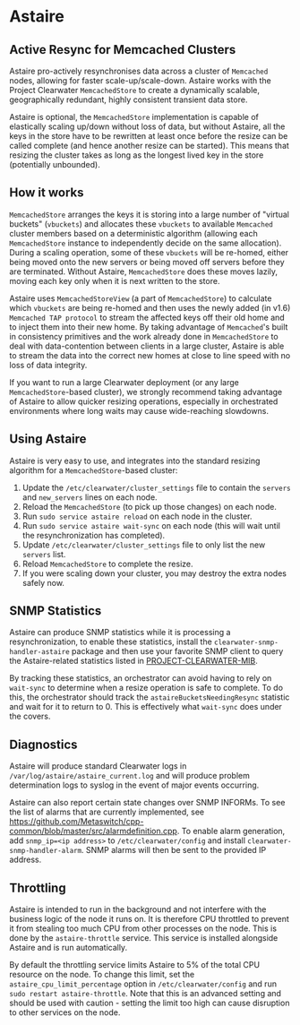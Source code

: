 # Astaire

## Active Resync for Memcached Clusters

Astaire pro-actively resynchronises data across a cluster of `Memcached` nodes, allowing for faster scale-up/scale-down.  Astaire works with the Project Clearwater `MemcachedStore` to create a dynamically scalable, geographically redundant, highly consistent transient data store.

Astaire is optional, the `MemcachedStore` implementation is capable of elastically scaling up/down without loss of data, but without Astaire, all the keys in the store have to be rewritten at least once before the resize can be called complete (and hence another resize can be started).  This means that resizing the cluster takes as long as the longest lived key in the store (potentially unbounded).

## How it works

`MemcachedStore` arranges the keys it is storing into a large number of "virtual buckets" (`vbuckets`) and allocates these `vbuckets` to available `Memcached` cluster members based on a deterministic algorithm (allowing each `MemcachedStore` instance to independently decide on the same allocation).  During a scaling operation, some of these `vbuckets` will be re-homed, either being moved onto the new servers or being moved off servers before they are terminated.  Without Astaire, `MemcachedStore` does these moves lazily, moving each key only when it is next written to the store.

Astaire uses `MemcachedStoreView` (a part of `MemcachedStore`) to calculate which `vbuckets` are being re-homed and then uses the newly added (in v1.6) `Memcached TAP protocol` to stream the affected keys off their old home and to inject them into their new home.  By taking advantage of `Memcached`'s built in consistency primitives and the work already done in `MemcachedStore` to deal with data-contention between clients in a large cluster, Astaire is able to stream the data into the correct new homes at close to line speed with no loss of data integrity.

If you want to run a large Clearwater deployment (or any large `MemcachedStore`-based cluster), we strongly recommend taking advantage of Astaire to allow quicker resizing operations, especially in orchestrated environments where long waits may cause wide-reaching slowdowns.

## Using Astaire

Astaire is very easy to use, and integrates into the standard resizing algorithm for a `MemcachedStore`-based cluster:

1. Update the `/etc/clearwater/cluster_settings` file to contain the `servers` and `new_servers` lines on each node.
1. Reload the `MemcachedStore` (to pick up those changes) on each node.
1. Run `sudo service astaire reload` on each node in the cluster.
1. Run `sudo service astaire wait-sync` on each node (this will wait until the resynchronization has completed).
1. Update `/etc/clearwater/cluster_settings` file to only list the new `servers` list.
1. Reload `MemcachedStore` to complete the resize.
1. If you were scaling down your cluster, you may destroy the extra nodes safely now.

## SNMP Statistics

Astaire can produce SNMP statistics while it is processing a resynchronization, to enable these statistics, install the `clearwater-snmp-handler-astaire` package and then use your favorite SNMP client to query the Astaire-related statistics listed in [PROJECT-CLEARWATER-MIB](https://raw.githubusercontent.com/Metaswitch/clearwater-snmp-handlers/master/PROJECT-CLEARWATER-MIB).

By tracking these statistics, an orchestrator can avoid having to rely on `wait-sync` to determine when a resize operation is safe to complete.  To do this, the orchestrator should track the `astaireBucketsNeedingResync` statistic and wait for it to return to 0.  This is effectively what `wait-sync` does under the covers.

## Diagnostics

Astaire will produce standard Clearwater logs in `/var/log/astaire/astaire_current.log` and will produce problem determination logs to syslog in the event of major events occurring.

Astaire can also report certain state changes over SNMP INFORMs.  To see the list of alarms that are currently implemented, see <https://github.com/Metaswitch/cpp-common/blob/master/src/alarmdefinition.cpp>.  To enable alarm generation, add `snmp_ip=<ip address>` to `/etc/clearwater/config` and install `clearwater-snmp-handler-alarm`.  SNMP alarms will then be sent to the provided IP address.

## Throttling

Astaire is intended to run in the background and not interfere with the business logic of the node it runs on. It is therefore CPU throttled to prevent it from stealing too much CPU from other processes on the node. This is done by the `astaire-throttle` service. This service is installed alongside Astaire and is run automatically.

By default the throttling service limits Astaire to 5% of the total CPU resource on the node. To change this limit, set the `astaire_cpu_limit_percentage` option in `/etc/clearwater/config` and run `sudo restart astaire-throttle`. Note that this is an advanced setting and should be used with caution - setting the limit too high can cause disruption to other services on the node.
